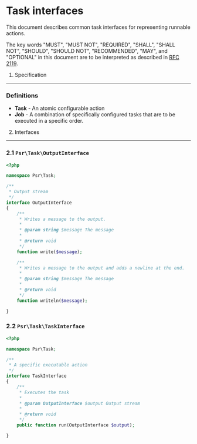 Task interfaces
=======================

This document describes common task interfaces for representing runnable actions.

The key words "MUST", "MUST NOT", "REQUIRED", "SHALL", "SHALL NOT", "SHOULD",
"SHOULD NOT", "RECOMMENDED", "MAY", and "OPTIONAL" in this document are to be
interpreted as described in [RFC 2119].

[RFC 2119]: http://www.ietf.org/rfc/rfc2119.txt
[RFC 7230]: http://www.ietf.org/rfc/rfc7230.txt

1. Specification
----------------

### Definitions

*    **Task** - An atomic configurable action
*    **Job**  - A combination of specifically configured tasks that are to be executed in a specific order.

2. Interfaces
-------------

### 2.1 `Psr\Task\OutputInterface`

```php
<?php

namespace Psr\Task;

/**
 * Output stream
 */
interface OutputInterface
{
    /**
     * Writes a message to the output.
     *
     * @param string $message The message
     *
     * @return void
     */
    function write($message);

    /**
     * Writes a message to the output and adds a newline at the end.
     *
     * @param string $message The message
     *
     * @return void
     */
    function writeln($message);

}
```

### 2.2 `Psr\Task\TaskInterface`

```php
<?php

namespace Psr\Task;

/**
 * A specific executable action
 */
interface TaskInterface
{
    /**
     * Executes the task
     *
     * @param OutputInterface $output Output stream
     *
     * @return void
     */
    public function run(OutputInterface $output);

}
```
